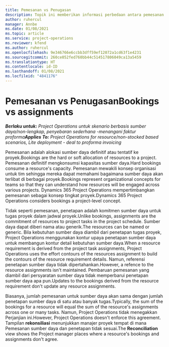 ```yaml
---
title: Pemesanan vs Penugasan
description: Topik ini memberikan informasi perbedaan antara pemesanan sumber daya dan penugasan sumber daya.
author: ruhercul
manager: Annbe
ms.date: 01/08/2021
ms.topic: article
ms.service: project-operations
ms.reviewer: kfend
ms.author: ruhercul
ms.openlocfilehash: 9e346766e6ccbb3dff59ef12072a1cd63f1e4231
ms.sourcegitcommit: 260ce052fed760bb44c514517806049ca13a5459
ms.translationtype: HT
ms.contentlocale: id-ID
ms.lasthandoff: 01/08/2021
ms.locfileid: "4841176"
---
```

# <a name="bookings-vs-assignments"></a><span data-ttu-id="fb0c4-103">Pemesanan vs Penugasan</span><span class="sxs-lookup"><span data-stu-id="fb0c4-103">Bookings vs assignments</span></span>

<span data-ttu-id="fb0c4-104">_**Berlaku untuk:** Project Operations untuk skenario berbasis sumber daya/non-lengkap, penyebaran sederhana -menangani faktur proforma_</span><span class="sxs-lookup"><span data-stu-id="fb0c4-104">_**Applies To:** Project Operations for resource/non-stocked based scenarios, Lite deployment - deal to proforma invoicing_</span></span>

<span data-ttu-id="fb0c4-105">Pemesanan adalah alokasi sumber daya definitif atau tentatif ke proyek.</span><span class="sxs-lookup"><span data-stu-id="fb0c4-105">Bookings are the hard or soft allocation of resources to a project.</span></span> <span data-ttu-id="fb0c4-106">Pemesanan definitif mengkonsumsi kapasitas sumber daya.</span><span class="sxs-lookup"><span data-stu-id="fb0c4-106">Hard bookings consume a resource's capacity.</span></span> <span data-ttu-id="fb0c4-107">Pemesanan mewakili konsep organisasi untuk tim sehingga mereka dapat memahami bagaimana sumber daya akan terlibat di berbagai proyek.</span><span class="sxs-lookup"><span data-stu-id="fb0c4-107">Bookings represent organizational concepts for teams so that they can understand how resources will be engaged across various projects.</span></span> <span data-ttu-id="fb0c4-108">Dynamics 365 Project Operations mempertimbangkan pemesanan sebagai konsep tingkat proyek.</span><span class="sxs-lookup"><span data-stu-id="fb0c4-108">Dynamics 365 Project Operations considers bookings a project-level concept.</span></span> 

<span data-ttu-id="fb0c4-109">Tidak seperti pemesanan, penetapan adalah komitmen sumber daya untuk tugas proyek dalam jadwal proyek.</span><span class="sxs-lookup"><span data-stu-id="fb0c4-109">Unlike bookings, assignments are the commitment of resources to project tasks in the project schedule.</span></span> <span data-ttu-id="fb0c4-110">Sumber daya dapat diberi nama atau generik.</span><span class="sxs-lookup"><span data-stu-id="fb0c4-110">The resources can be named or generic.</span></span>  <span data-ttu-id="fb0c4-111">Bila kebutuhan sumber daya diambil dari penetapan tugas proyek, Project Operations menggunakan kontur upaya penetapan sumber daya untuk membangun kontur detail kebutuhan sumber daya.</span><span class="sxs-lookup"><span data-stu-id="fb0c4-111">When a resource requirement is derived from the project task assignments, Project Operations uses the effort contours of the resources assignment to build the contours of the resource requirement details.</span></span> <span data-ttu-id="fb0c4-112">Namun, referensi penetapan sumber daya tidak dipertahankan.</span><span class="sxs-lookup"><span data-stu-id="fb0c4-112">However, a refence to the resource assignments isn't maintained.</span></span> <span data-ttu-id="fb0c4-113">Pembaruan pemesanan yang diambil dari persyaratan sumber daya tidak memperbarui penetapan sumber daya apa pun.</span><span class="sxs-lookup"><span data-stu-id="fb0c4-113">Updates to the bookings derived from the resource requirement don't update any resource assignments.</span></span>

<span data-ttu-id="fb0c4-114">Biasanya, jumlah pemesanan untuk sumber daya akan sama dengan jumlah penetapan sumber daya di satu atau banyak tugas.</span><span class="sxs-lookup"><span data-stu-id="fb0c4-114">Typically, the sum of the bookings for a resource will equal the sum of the resource's assignments across one or many tasks.</span></span> <span data-ttu-id="fb0c4-115">Namun, Project Operations tidak menegakkan Perjanjian ini.</span><span class="sxs-lookup"><span data-stu-id="fb0c4-115">However, Project Operations doesn't enforce this agreement.</span></span> <span data-ttu-id="fb0c4-116">Tampilan **rekonsiliasi** menunjukkan manajer proyek tempat di mana Pemesanan sumber daya dan penetapan tidak sesuai.</span><span class="sxs-lookup"><span data-stu-id="fb0c4-116">The **Reconciliation** view shows the Project manager places where a resource's bookings and assignments don't agree.</span></span>



